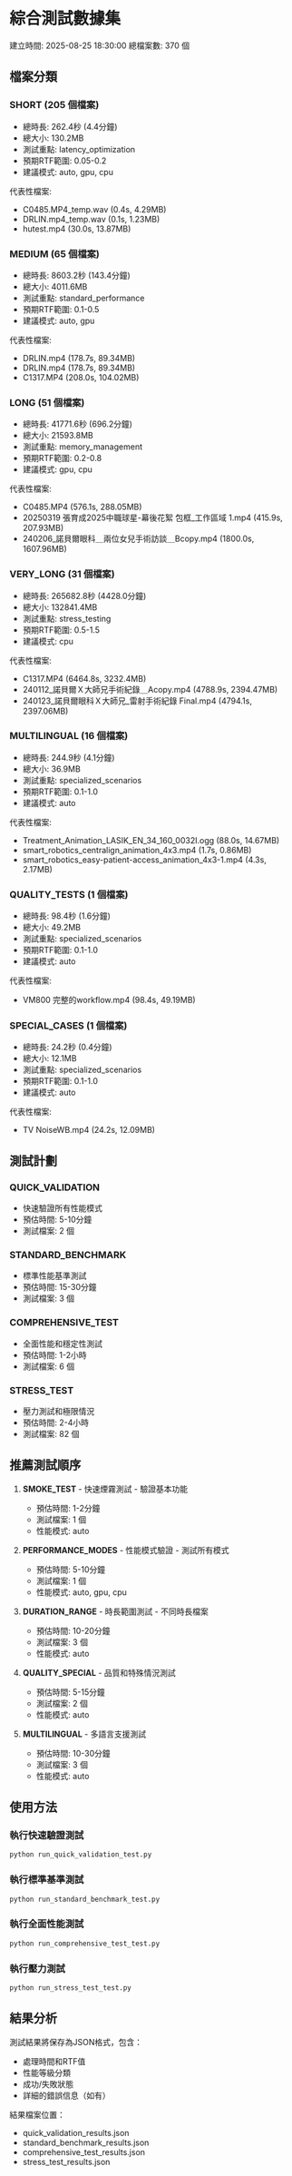 # 綜合測試數據集

建立時間: 2025-08-25 18:30:00
總檔案數: 370 個

## 檔案分類

### SHORT (205 個檔案)
- 總時長: 262.4秒 (4.4分鐘)
- 總大小: 130.2MB
- 測試重點: latency_optimization
- 預期RTF範圍: 0.05-0.2
- 建議模式: auto, gpu, cpu

代表性檔案:
- C0485.MP4_temp.wav (0.4s, 4.29MB)
- DRLIN.mp4_temp.wav (0.1s, 1.23MB)
- hutest.mp4 (30.0s, 13.87MB)

### MEDIUM (65 個檔案)
- 總時長: 8603.2秒 (143.4分鐘)
- 總大小: 4011.6MB
- 測試重點: standard_performance
- 預期RTF範圍: 0.1-0.5
- 建議模式: auto, gpu

代表性檔案:
- DRLIN.mp4 (178.7s, 89.34MB)
- DRLIN.mp4 (178.7s, 89.34MB)
- C1317.MP4 (208.0s, 104.02MB)

### LONG (51 個檔案)
- 總時長: 41771.6秒 (696.2分鐘)
- 總大小: 21593.8MB
- 測試重點: memory_management
- 預期RTF範圍: 0.2-0.8
- 建議模式: gpu, cpu

代表性檔案:
- C0485.MP4 (576.1s, 288.05MB)
- 20250319 張育成2025中職球星-幕後花絮 包框_工作區域 1.mp4 (415.9s, 207.93MB)
- 240206_諾貝爾眼科＿兩位女兒手術訪談＿Bcopy.mp4 (1800.0s, 1607.96MB)

### VERY_LONG (31 個檔案)
- 總時長: 265682.8秒 (4428.0分鐘)
- 總大小: 132841.4MB
- 測試重點: stress_testing
- 預期RTF範圍: 0.5-1.5
- 建議模式: cpu

代表性檔案:
- C1317.MP4 (6464.8s, 3232.4MB)
- 240112_諾貝爾Ｘ大師兄手術紀錄＿Acopy.mp4 (4788.9s, 2394.47MB)
- 240123_諾貝爾眼科Ｘ大師兄_雷射手術紀錄 Final.mp4 (4794.1s, 2397.06MB)

### MULTILINGUAL (16 個檔案)
- 總時長: 244.9秒 (4.1分鐘)
- 總大小: 36.9MB
- 測試重點: specialized_scenarios
- 預期RTF範圍: 0.1-1.0
- 建議模式: auto

代表性檔案:
- Treatment_Animation_LASIK_EN_34_160_0032I.ogg (88.0s, 14.67MB)
- smart_robotics_centralign_animation_4x3.mp4 (1.7s, 0.86MB)
- smart_robotics_easy-patient-access_animation_4x3-1.mp4 (4.3s, 2.17MB)

### QUALITY_TESTS (1 個檔案)
- 總時長: 98.4秒 (1.6分鐘)
- 總大小: 49.2MB
- 測試重點: specialized_scenarios
- 預期RTF範圍: 0.1-1.0
- 建議模式: auto

代表性檔案:
- VM800 完整的workflow.mp4 (98.4s, 49.19MB)

### SPECIAL_CASES (1 個檔案)
- 總時長: 24.2秒 (0.4分鐘)
- 總大小: 12.1MB
- 測試重點: specialized_scenarios
- 預期RTF範圍: 0.1-1.0
- 建議模式: auto

代表性檔案:
- TV NoiseWB.mp4 (24.2s, 12.09MB)

## 測試計劃

### QUICK_VALIDATION
- 快速驗證所有性能模式
- 預估時間: 5-10分鐘
- 測試檔案: 2 個

### STANDARD_BENCHMARK
- 標準性能基準測試
- 預估時間: 15-30分鐘
- 測試檔案: 3 個

### COMPREHENSIVE_TEST
- 全面性能和穩定性測試
- 預估時間: 1-2小時
- 測試檔案: 6 個

### STRESS_TEST
- 壓力測試和極限情況
- 預估時間: 2-4小時
- 測試檔案: 82 個

## 推薦測試順序

1. **SMOKE_TEST** - 快速煙霧測試 - 驗證基本功能
   - 預估時間: 1-2分鐘
   - 測試檔案: 1 個
   - 性能模式: auto

2. **PERFORMANCE_MODES** - 性能模式驗證 - 測試所有模式
   - 預估時間: 5-10分鐘
   - 測試檔案: 1 個
   - 性能模式: auto, gpu, cpu

3. **DURATION_RANGE** - 時長範圍測試 - 不同時長檔案
   - 預估時間: 10-20分鐘
   - 測試檔案: 3 個
   - 性能模式: auto

4. **QUALITY_SPECIAL** - 品質和特殊情況測試
   - 預估時間: 5-15分鐘
   - 測試檔案: 2 個
   - 性能模式: auto

5. **MULTILINGUAL** - 多語言支援測試
   - 預估時間: 10-30分鐘
   - 測試檔案: 3 個
   - 性能模式: auto

## 使用方法

### 執行快速驗證測試
```bash
python run_quick_validation_test.py
```

### 執行標準基準測試
```bash
python run_standard_benchmark_test.py
```

### 執行全面性能測試
```bash
python run_comprehensive_test_test.py
```

### 執行壓力測試
```bash
python run_stress_test_test.py
```

## 結果分析

測試結果將保存為JSON格式，包含：
- 處理時間和RTF值
- 性能等級分類
- 成功/失敗狀態
- 詳細的錯誤信息（如有）

結果檔案位置：
- quick_validation_results.json
- standard_benchmark_results.json
- comprehensive_test_results.json
- stress_test_results.json

